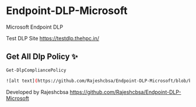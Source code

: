 # Endpoint-DLP-Microsoft
Microsoft Endpoint DLP

Test DLP Site https://testdlp.thehpc.in/



## Get All Dlp Policy ✨
```sh
Get-DlpCompliancePolicy 

![alt text](https://github.com/Rajeshcbsa/Endpoint-DLP-Microsoft/blob/b49c857bec4784114a344c775ccbad86d2f002b8/img/image.png)
```

 



Developed by Rajeshcbsa
https://github.com/Rajeshcbsa/Endpoint-DLP-Microsoft

